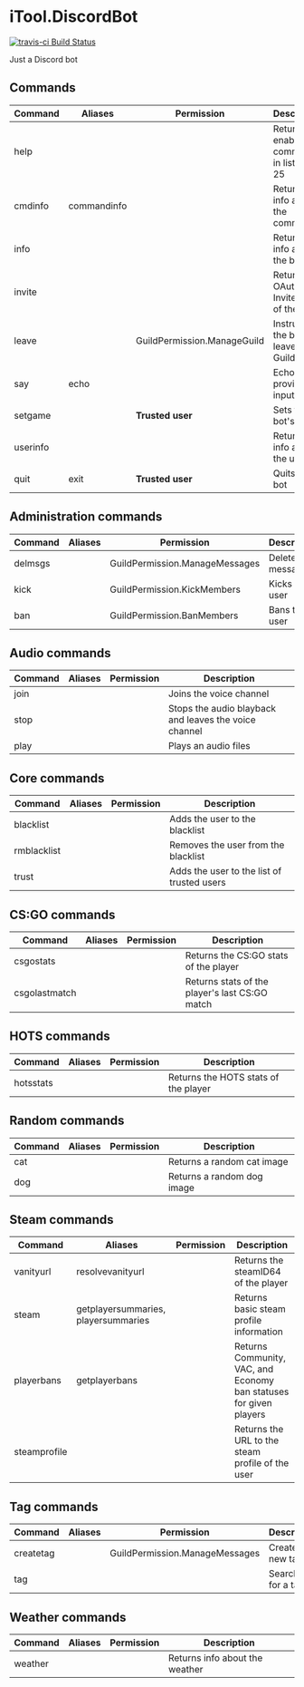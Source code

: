 # iTool.DiscordBot

[![travis-ci Build Status](https://api.travis-ci.org/Bond-009/iTool.DiscordBot.svg?branch=master)](https://travis-ci.org/Bond-009/iTool.DiscordBot)

Just a Discord bot

## Commands

| Command | Aliases | Permission | Description |
| ------- | ------- | ---------- | ----------- |
| help | | | Returns the enabled commands in lists of 25 |
| cmdinfo | commandinfo | | Returns info about the command |
| info | | | Returns info about the bot |
| invite | | | Returns the OAuth2 Invite URL of the bot |
| leave | | GuildPermission.ManageGuild | Instructs the bot to leave this Guild |
| say | echo | | Echos the provided input |
| setgame | | **Trusted user** | Sets the bot's game |
| userinfo | | | Returns info about the user |
| quit | exit | **Trusted user** | Quits the bot |

## Administration commands

| Command | Aliases | Permission | Description |
| ------- | ------- | ---------- | ----------- |
| delmsgs | | GuildPermission.ManageMessages | Deletes the messages |
| kick | | GuildPermission.KickMembers | Kicks the user |
| ban | | GuildPermission.BanMembers | Bans the user |

## Audio commands

| Command | Aliases | Permission | Description |
| ------- | ------- | ---------- | ----------- |
| join | | | Joins the voice channel |
| stop | | | Stops the audio blayback and leaves the voice channel |
| play | | | Plays an audio files |

## Core commands

| Command | Aliases | Permission | Description |
| ------- | ------- | ---------- | ----------- |
| blacklist | | | Adds the user to the blacklist |
| rmblacklist | | | Removes the user from the blacklist |
| trust | | | Adds the user to the list of trusted users |

## CS:GO commands

| Command | Aliases | Permission | Description |
| ------- | ------- | ---------- | ----------- |
| csgostats | | | Returns the CS:GO stats of the player |
| csgolastmatch | | | Returns stats of the player's last CS:GO match |

## HOTS commands

| Command | Aliases | Permission | Description |
| ------- | ------- | ---------- | ----------- |
| hotsstats | | | Returns the HOTS stats of the player |

## Random commands

| Command | Aliases | Permission | Description |
| ------- | ------- | ---------- | ----------- |
| cat | | | Returns a random cat image |
| dog | | | Returns a random dog image |

## Steam commands

| Command | Aliases | Permission | Description |
| ------- | ------- | ---------- | ----------- |
| vanityurl | resolvevanityurl | | Returns the steamID64 of the player |
| steam | getplayersummaries, playersummaries | | Returns basic steam profile information |
| playerbans | getplayerbans | | Returns Community, VAC, and Economy ban statuses for given players |
| steamprofile | | | Returns the URL to the steam profile of the user |

## Tag commands

| Command | Aliases | Permission | Description |
| ------- | ------- | ---------- | ----------- |
| createtag | | GuildPermission.ManageMessages | Creates a new tag |
| tag | | | Searches for a tag |

## Weather commands

| Command | Aliases | Permission | Description |
| ------- | ------- | ---------- | ----------- |
| weather | | | Returns info about the weather |
